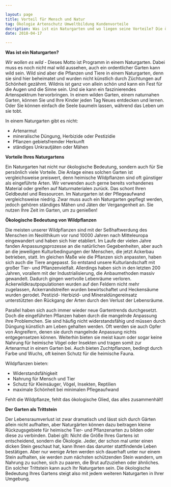 ```yaml
---

layout: page
title: Vorteil für Mensch und Natur
tag: Ökologie Artenschutz Umweltbildung Kundenvorteile
decription: Was ist ein Naturgarten und wo liegen seine Vorteile? Die ökologische Bedeutung von Wildpflanzen und der Garten als Trittstein für Fauna und Flora
date: 2018-04-17

---
```


**Was ist ein Naturgarten?**

_Wir wollen es wild_ - Dieses Motto ist Programm in einem Naturgarten. Dabei muss es noch nicht mal wild aussehen, auch ein ordentlicher Garten kann wild sein. Wild sind aber die Pflanzen und Tiere in einem Naturgarten, denn sie sind hier beheimatet und wurden nicht künstlich durch Züchtungen auf Schönheit gezähmt. Wildnis ist ganz von allein schön und kann ein Fest für die Augen und die Sinne sein. Und sie kann ein faszinierendes Artenspektrum hervorbringen. In einem wilden Garten, einem naturnahen Garten, können Sie und Ihre Kinder jeden Tag Neues entdecken und lernen. Oder Sie können einfach die Seele baumeln lassen, während das Leben um sie tobt.

In einem Naturgarten gibt es nicht: 
- Artenarmut
- mineralische Düngung, Herbizide oder Pestizidie
- Pflanzen gebietsfremder Herkunft
- ständiges Unkrautjäten oder Mähen

**Vorteile Ihres Naturgartens**

Ein Naturgarten hat nicht nur ökologische Bedeutung, sondern auch für Sie persönlich viele Vorteile. Die Anlage eines solchen Garten ist vergleichsweise preiswert, denn heimische Wildpflanzen sind oft günstiger als eingeführte Arten. Wir verwenden auch gerne bereits vorhandenes Material oder greifen auf Naturmaterialen zurück. Das schont Ihren Geldbeutel und Ressourcen. Im Naturgarten ist der Pflegeaufwand vergleichsweise niedrig. Zwar muss auch ein Naturgarten gepflegt werden, jedoch gehören ständiges Mähen und Jäten der Vergangenheit an. Sie nutzen Ihre Zeit im Garten, um zu genießen!



**Ökologische Bedeutung von Wildpflanzen**

Die meisten unserer Wildpflanzen sind mit der Seßhaftwerdung des Menschen im Neolithikum vor rund 10000 Jahren nach Mitteleuropa eingewandert und haben sich hier etabliert. Im Laufe der vielen Jahre fanden Anpassungsprozesse an die natürlichen Gegebenheiten, aber auch an die jeweiligen Kulturbedingungen der Menschen, die jetzt Ackerbau betrieben, statt. Im gleichen Maße wie die Pflanzen sich anpassten, haben sich auch die Tiere angepasst. So entstand unsere Kulturlandschaft mit großer Tier- und Pflanzenvielfalt. Allerdings haben sich in den letzten 200 Jahren, vorallem mit der Industrialisierung, die Anbaumethoden massiv gewandelt. Dadurch gingen wertvolle Lebenräume verloren. Ackerwildkrautpopulationen wurden auf den Feldern nicht mehr zugelassen, Ackerrandstreifen wurden bewirtschaftet und Heckensäume wurden gerodet. Pestizid- Herbizid- und Mineraldüngereinsatz unterstützten den Rückgang der Arten durch den Verlust der Lebensräume. 

Parallel haben sich auch immer wieder neue Gartentrends durchgesetzt. Doch die eingeführten Pflanzen haben durch die mangelnde Anpassung ihre Problemchen. Sie sind häufig nicht widerstandsfähig und müssen durch Düngung künstlich am Leben gehalten werden. Oft werden sie auch Opfer von Angreifern, denen sie durch mangelnde Anpassung nichts entgegensetzen können. Weiterhin bieten sie meist kaum oder sogar keine Nahrung für heimische Vögel oder Insekten und tragen somit zur Artenarmut in einem Garten bei. Auch bieten Zuchtpflanzen, bedingt durch Farbe und Wuchs, oft keinen Schutz für die heimische Fauna. 


Wildpflanzen bieten:
- Widerstandsfähigkeit
- Nahrung für Mensch und Tier
- Schutz für Kleinsäuger, Vögel, Insekten, Reptilien
- maximale Schönheit bei minimalen Pflegeaufwand

Fehlt die Wildpflanze, fehlt das ökologische Glied, das alles zusammenhält!


**Der Garten als Trittstein** 

Der Lebensraumverlust ist zwar dramatisch und lässt sich durch Gärten allein nicht aufhalten, aber Naturgärten können dazu beitragen kleine Rückzugsgebiete für heimische Tier- und Pflanzenarten zu bilden oder diese zu verbinden. Dabei gilt: Nicht die Größe Ihres Gartens ist entscheidend, sondern die Ökologie. Jeder, der schon mal unter einen dicken Stein geschaut hat, kann Ihnen das darunter stattfindende Leben bestätigen. Aber nur wenige Arten werden sich dauerhaft unter nur einem Stein aufhalten, sie werden zum nächsten schützenden Stein wandern, um Nahrung zu suchen, sich zu paaren, die Brut aufzuziehen oder ähnliches. Ein solcher Trittstein kann auch Ihr Naturgarten sein. Die ökologische Bedeutung Ihres Gartens steigt also mit jedem weiteren Naturgarten in Ihrer Umgebung. 
 


